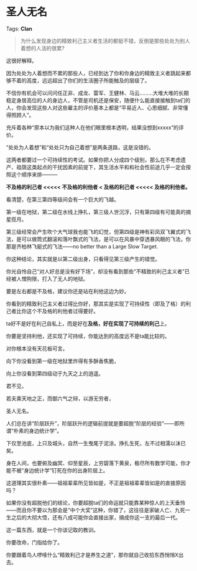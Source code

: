 # 圣人无名

Tags: **Clan**

> 为什么发现身边的精致利己主义者生活的都挺不错，反倒是那些处处为别人着想的人活的很累?



这很好解释。

因为处处为人着想而不累的那些人，已经到达了你和你身边的精致主义者跳起来都够不着的高度，远远超出了你们的生活圈子所能触及的层级了。

不信你有机会可以问问任正非、成龙、雷军、王健林、马云………大堆大堆的长期稳定身居高位的人的身边人，不管是司机还是保安，随便什么能直接接触到ta们的人，你会发现这些人对这些雇主的评价基本上都是“平易近人、心思细腻、非常懂得照顾人”。

充斥着各种“原本以为我们这种人在他们眼里根本透明，结果没想到xxxxx”的评价。

“处处为人着想”和“处处只为自己着想”是两条道路，这是没错的。

这两者都要过一个可持续性的考试。如果你把人分成四个级别，那么在不考虑遗产、祖荫这类起点的干扰因素的前提下，其生活水平和和社会性前途几乎一定会按照这个顺序来排———

**不及格的利己者 <<<<< 不及格的利他者 < 及格的利己者 <<<<< 及格的利他者。**

看清楚，在第三第四等级间会有一个巨大的飞越。

第一级在地狱，第二级在水线上挣扎，第三级人世沉浮，只有第四级有可能真的摘星揽月。

第三级经常会产生吹个大气球我也能飞的幻觉，但第四级是神有彩凤双飞翼式的飞法，是可以做筒式翻滚和落叶飘式的飞法，是可以在风暴中穿透暴风眼的飞法，你那是齐柏林飞艇式的飞法——no better than a Large Slow Target.

你这种结论，其实就是以第二级出身，只看得见第三级产生的错觉。

你光自怜自己“对人好总是没有好下场”，却没有看到那些“不精致的利己主义者”已经被人憎狗限，打入了无人的地狱。

要是左右都是不及格，建议你还是站在利他这边为妙。

你看到的精致利己主义者过得比你好，那其实是实现了可持续性（即及了格）的利己者比你这个不及格的利他者过得要好。

ta好不是好在利己自私上，而是好在**及格，**好在**实现了可持续的利己**上。

你要是坚持利他，还实现了可持续，你能达到的高度远不是ta能比较的。

对你根本没有天花板可言。

  


向下你没看到第一级在地狱里炸得有多酥香焦脆，

向上你没看到第四级动于九天之上的逍遥。

  


君不见，

若夫乘天地之正，而御六气之辩，以游无穷者，

圣人无名。

  


人们总在讲“阶层跃升”，阶层跃升的逻辑前提就是要超脱“阶层的经验”——即所谓“朴素的身边统计学”。

下仅至池底，上只及城头，自然一生曳尾于泥涂。挣扎生死，左不过相濡以沫已矣。

身在人间，也要俯及幽冥、仰至星辰，上穷碧落下黄泉，极尽所有数学可能，你才能不被“身边统计学”钉死在你的出身阶层上。

这道理其实很朴素——祖祖辈辈所见皆如是，不正是祖祖辈辈皆如是的直接原因吗？

如果你没有超脱他们的结论，你要超脱ta们的命运就只能靠某种惊人的上天垂怜——而且你不要以为那会是“中个大奖”这种，你错了，这往往是家破人亡、九死一生之后的大彻大悟，还有八成可能你会直接出家，搞成你这一支的最后一代。

这一篇东西，就是一个你该记取的教训。

你要改命，门指给你了。

你要跟着鸟人啰嗦什么“精致利己才是养生之道”，那你就自己收拾东西悄悄X出去。



